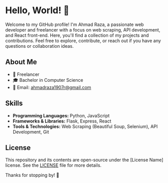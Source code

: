 # Hello, World! 👋

Welcome to my GitHub profile! I'm Ahmad Raza, a passionate web developer and freelancer with a focus on web scraping, API development, and React front-end. Here, you'll find a collection of my projects and contributions. Feel free to explore, contribute, or reach out if you have any questions or collaboration ideas.

## About Me

- 💼 Freelancer
- 🎓 Bachelor in Computer Science
- 📧 Email: ahmadraza1907r@gmail.com

## Skills

- **Programming Languages:** Python, JavaScript
- **Frameworks & Libraries:** Flask, Express, React
- **Tools & Technologies:** Web Scraping (Beautiful Soup, Selenium), API Development, Git
<!--
## Projects

### Web Scraper for Data Analysis

A web scraping project to extract and analyze data from [provide details]. The project uses Python and Beautiful Soup for scraping.

- [Project Repository](link_to_repository)
- [Live Demo (if applicable)](link_to_live_demo_if_applicable)

### API for [Your Project]

A RESTful API developed using Flask/Express that serves data for [provide details]. Documentation and usage examples can be found in the repository.

- [Project Repository](link_to_repository)
- [API Documentation](link_to_api_docs)

### React Front-End for [Your Project]

A user-friendly React front-end for [provide details]. The project focuses on providing an intuitive user interface and seamless user experience.

- [Project Repository](link_to_repository)
- [Live Demo (if applicable)](link_to_live_demo_if_applicable)

## Connect with Me

- 🐦 [Twitter](https://twitter.com/moonnight_90)
- 💼 [LinkedIn](https://www.linkedin.com/in/moonnight90/)
- 📷 [Instagram](https://www.instagram.com/kahloonsab190/)

## Support

If you find my work useful or interesting, consider supporting me:

- ☕ [Buy me a coffee](link_to_coffee)
-->
## License

This repository and its contents are open-source under the [License Name] license. See the [LICENSE](link_to_license) file for more details.

Thanks for stopping by! 🚀
